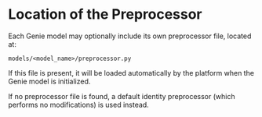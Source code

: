 # Location of the Preprocessor

Each Genie model may optionally include its own preprocessor file, located at:
```
models/<model_name>/preprocessor.py
```

If this file is present, it will be loaded automatically by the platform when the Genie model is initialized.

If no preprocessor file is found, a default identity preprocessor (which performs no modifications) is used instead.